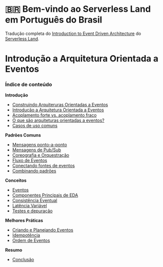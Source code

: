 # 🇧🇷 Bem-vindo ao Serverless Land em Português do Brasil

Tradução completa do [Introduction to Event Driven Architecture](https://serverlessland.com/event-driven-architecture/intro) do [Serverless Land](https://serverlessland.com/).

# Introdução a Arquitetura Orientada a Eventos

### Índice de conteúdo

**Introdução**

- [Construindo Arquiteruras Orientadas a Eventos](./01-01-construindo-arquiteruras-orientadas-a-eventos.md)
- [Introdução a Arquitetura Orientada a Eventos](./01-02-introducao-a-arquitetura-orientada-a-eventos.md)
- [Acoplamento forte vs. acoplamento fraco](./01-03-acoplamento-forte-vs-acoplamento-fraco.md)
- [O que são arquiteturas orientadas a eventos?](./01-04-o-que-sao-arquiteturas-orientadas-a-eventos.md)
- [Casos de uso comuns](./01-05-casos-de-uso-comuns.md)

**Padrões Comuns**

- [Mensagens ponto-a-ponto](./02-01-mensagens-ponto-a-ponto.md)
- [Mensagens de Pub/Sub](./02-02-mensagens-de-pub-sub.md)
- [Coreografia e Orquestração](./02-03-coreografia-e-orquestracao.md)
- [Fluxo de Eventos](./02-04-fluxo-de-eventos.md)
- [Conectando fontes de eventos](./02-05-conectando-fontes-de-eventos.md)
- [Combinando padrões](./02-06-combinando-padroes.md)

**Conceitos**

- [Eventos](./03-01-eventos.md)
- [Componentes Principais de EDA](./03-02-componentes-principais-de-eda)
- [Consistência Eventual](./03-03-consistencia-eventual.md)
- [Latência Variável](./03-04-latencia-variavel.md)
- [Testes e depuração](./03-05-testes-e-depuracao.md)

**Melhores Práticas**

- [Criando e Planejando Eventos](./04-01-criando-e-planejando-eventos.md)
- [Idempotência](./04-02-idempotencia.md)
- [Ordem de Eventos](./04-03-ordem-de-eventos.md)

**Resumo**

- [Conclusão](./05-01-conclusao.md)
